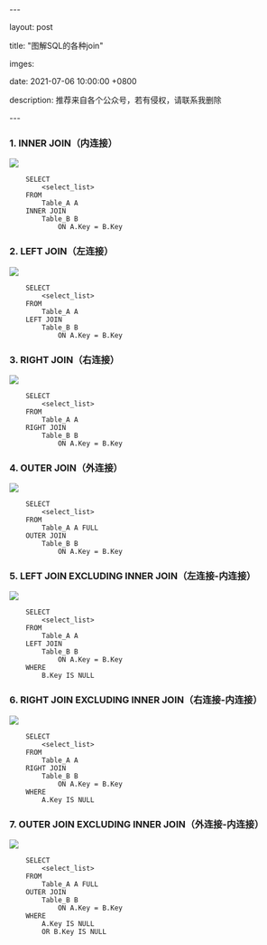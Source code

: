 \---

layout: post

title: "图解SQL的各种join"

imges: 

date:  2021-07-06 10:00:00 +0800

description: 推荐来自各个公众号，若有侵权，请联系我删除

\---



### 1. INNER JOIN（内连接）

![](https://gitee.com/zengyimingming/picrepo/raw/master/images/20210706150510.png)

```mysql
    SELECT
        <select_list>  
    FROM
        Table_A A 
    INNER JOIN
        Table_B B 
            ON A.Key = B.Key
```



### 2. LEFT JOIN（左连接）

![](https://gitee.com/zengyimingming/picrepo/raw/master/images/20210706150756.png)

```mysql
    SELECT
        <select_list> 
    FROM
        Table_A A 
    LEFT JOIN
        Table_B B 
            ON A.Key = B.Key
```



### 3. RIGHT JOIN（右连接）

![](https://gitee.com/zengyimingming/picrepo/raw/master/images/20210706151043.png)

```mysql
    SELECT
        <select_list> 
    FROM
        Table_A A 
    RIGHT JOIN
        Table_B B 
            ON A.Key = B.Key
```



### 4. OUTER JOIN（外连接）

![](https://gitee.com/zengyimingming/picrepo/raw/master/images/20210706151203.png)

```mysql
    SELECT
        <select_list> 
    FROM
        Table_A A FULL 
    OUTER JOIN
        Table_B B 
            ON A.Key = B.Key
```



### 5. LEFT JOIN EXCLUDING INNER JOIN（左连接-内连接）

![](https://gitee.com/zengyimingming/picrepo/raw/master/images/20210706151335.png)

```mysql
    SELECT
        <select_list>  
    FROM
        Table_A A 
    LEFT JOIN
        Table_B B 
            ON A.Key = B.Key 
    WHERE
        B.Key IS NULL
```



### 6. RIGHT JOIN EXCLUDING INNER JOIN（右连接-内连接）

![](https://gitee.com/zengyimingming/picrepo/raw/master/images/20210706151409.png)

```mysql
    SELECT
        <select_list> 
    FROM
        Table_A A 
    RIGHT JOIN
        Table_B B 
            ON A.Key = B.Key 
    WHERE
        A.Key IS NULL
```



### 7. OUTER JOIN EXCLUDING INNER JOIN（外连接-内连接）

![](https://gitee.com/zengyimingming/picrepo/raw/master/images/20210706151519.png)

```mysql
    SELECT
        <select_list> 
    FROM
        Table_A A FULL 
    OUTER JOIN
        Table_B B 
            ON A.Key = B.Key 
    WHERE
        A.Key IS NULL 
        OR B.Key IS NULL
```

